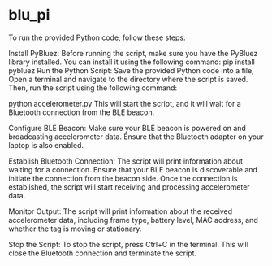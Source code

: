 # blu_pi
To run the provided Python code, follow these steps:

Install PyBluez:
Before running the script, make sure you have the PyBluez library installed. You can install it using the following command:
pip install pybluez
Run the Python Script:
Save the provided Python code into a file, Open a terminal and navigate to the directory where the script is saved. Then, run the script using the following command:

python accelerometer.py
This will start the script, and it will wait for a Bluetooth connection from the BLE beacon.

Configure BLE Beacon:
Make sure your BLE beacon is powered on and broadcasting accelerometer data. Ensure that the Bluetooth adapter on your laptop is also enabled.

Establish Bluetooth Connection:
The script will print information about waiting for a connection. Ensure that your BLE beacon is discoverable and initiate the connection from the beacon side. Once the connection is established, the script will start receiving and processing accelerometer data.

Monitor Output:
The script will print information about the received accelerometer data, including frame type, battery level, MAC address, and whether the tag is moving or stationary.

Stop the Script:
To stop the script, press Ctrl+C in the terminal. This will close the Bluetooth connection and terminate the script.
